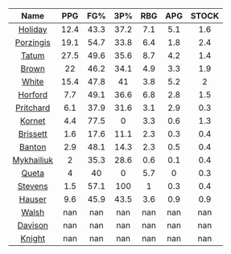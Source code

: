 |                                     Name                                     |  PPG  |  FG%  |  3P%  |  RBG  |  APG  |  STOCK  |
|:----------------------------------------------------------------------------:|:-----:|:-----:|:-----:|:-----:|:-----:|:-------:|
|      [Holiday](https://www.espn.com/nba/player/_/id/3995/jrue-holiday)       | 12.4  | 43.3  | 37.2  |  7.1  |  5.1  |   1.6   |
| [Porzingis](https://www.espn.com/nba/player/_/id/3102531/kristaps-porzingis) | 19.1  | 54.7  | 33.8  |  6.4  |  1.8  |   2.4   |
|      [Tatum](https://www.espn.com/nba/player/_/id/4065648/jayson-tatum)      | 27.5  | 49.6  | 35.6  |  8.7  |  4.2  |   1.4   |
|      [Brown](https://www.espn.com/nba/player/_/id/3917376/jaylen-brown)      |  22   | 46.2  | 34.1  |  4.9  |  3.3  |   1.9   |
|     [White](https://www.espn.com/nba/player/_/id/3078576/derrick-white)      | 15.4  | 47.8  |  41   |  3.8  |  5.2  |    2    |
|       [Horford](https://www.espn.com/nba/player/_/id/3213/al-horford)        |  7.7  | 49.1  | 36.6  |  6.8  |  2.8  |   1.5   |
|  [Pritchard](https://www.espn.com/nba/player/_/id/4066354/payton-pritchard)  |  6.1  | 37.9  | 31.6  |  3.1  |  2.9  |   0.3   |
|      [Kornet](https://www.espn.com/nba/player/_/id/3064560/luke-kornet)      |  4.4  | 77.5  |   0   |  3.3  |  0.6  |   1.3   |
|   [Brissett](https://www.espn.com/nba/player/_/id/4278031/oshae-brissett)    |  1.6  | 17.6  | 11.1  |  2.3  |  0.3  |   0.4   |
|     [Banton](https://www.espn.com/nba/player/_/id/4397885/dalano-banton)     |  2.9  | 48.1  | 14.3  |  2.3  |  0.5  |   0.4   |
|  [Mykhailiuk](https://www.espn.com/nba/player/_/id/3133602/svi-mykhailiuk)   |   2   | 35.3  | 28.6  |  0.6  |  0.1  |   0.4   |
|     [Queta](https://www.espn.com/nba/player/_/id/4397424/neemias-queta)      |   4   |  40   |   0   |  5.7  |   0   |   0.3   |
|    [Stevens](https://www.espn.com/nba/player/_/id/4066405/lamar-stevens)     |  1.5  | 57.1  |  100  |   1   |  0.3  |   0.4   |
|      [Hauser](https://www.espn.com/nba/player/_/id/4065804/sam-hauser)       |  9.6  | 45.9  | 43.5  |  3.6  |  0.9  |   0.9   |
|      [Walsh](https://www.espn.com/nba/player/_/id/4683689/jordan-walsh)      |  nan  |  nan  |  nan  |  nan  |  nan  |   nan   |
|      [Davison](https://www.espn.com/nba/player/_/id/4576085/jd-davison)      |  nan  |  nan  |  nan  |  nan  |  nan  |   nan   |
|     [Knight](https://www.espn.com/nba/player/_/id/4067325/nathan-knight)     |  nan  |  nan  |  nan  |  nan  |  nan  |   nan   |